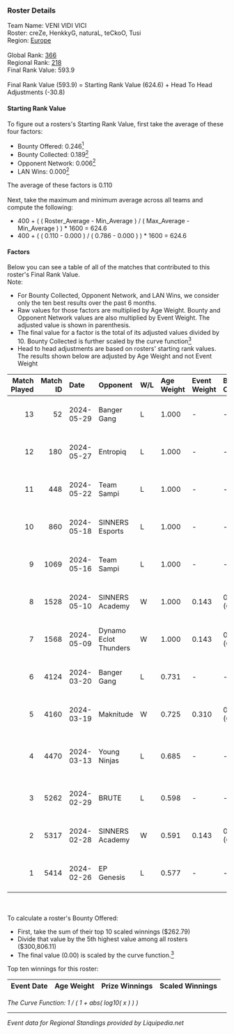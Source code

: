 ### Roster Details<br />
Team Name: VENI VIDI VICI<br />
Roster: creZe, HenkkyG, naturaL, teCkoO, Tusi<br />
Region: [Europe]( ../standings_europe.md)<br />
<br />
Global Rank: [366](../standings_global.md)<br />
Regional Rank: [218]( ../standings_europe.md)<br />
Final Rank Value:  593.9<br />
<br />
Final Rank Value (593.9) = Starting Rank Value (624.6) + Head To Head Adjustments (-30.8)<br />

#### Starting Rank Value<br />
To figure out a rosters's Starting Rank Value, first take the average of these four factors:<br />
- Bounty Offered: 0.246[<sup>1</sup>](#table2)
- Bounty Collected: 0.189[<sup>2</sup>](#table1)
- Opponent Network: 0.006[<sup>2</sup>](#table1)
- LAN Wins: 0.000[<sup>2</sup>](#table1)

The average of these factors is 0.110<br />
<br />
Next, take the maximum and minimum average across all teams and compute the following:<br />
- 400 + ( ( Roster_Average - Min_Average ) / ( Max_Average - Min_Average ) ) * 1600 = 624.6
- 400 + ( ( 0.110 - 0.000 ) / ( 0.786 - 0.000 ) ) * 1600 = 624.6


#### Factors<br />
Below you can see a table of all of the matches that contributed to this roster's Final Rank Value.<br />
Note:<br />

- For Bounty Collected, Opponent Network, and LAN Wins, we consider only the ten best results over the past 6 months.
- Raw values for those factors are multiplied by Age Weight. Bounty and Opponent Network values are also multiplied by Event Weight. The adjusted value is shown in parenthesis.
- The final value for a factor is the total of its adjusted values divided by 10. Bounty Collected is further scaled by the curve function[<sup>3</sup>](#curveFunction)
- Head to head adjustments are based on rosters' starting rank values. The results shown below are adjusted by Age Weight and not Event Weight
<span id="table1"></span><br />


| Match Played | Match ID | Date       | Opponent              | W/L | Age Weight | Event Weight | Bounty Collected | Opponent Network | LAN Wins  | H2H Adj. | Roster                                       |
| -: | -: | :- | :- | :- | :- | :- | :- | :- | :- | -: | :- |
|           13 |       52 | 2024-05-29 | Banger Gang           | L   | 1.000      | -            | -                | -                | -         |   -13.73 | creZe, HenkkyG, naturaL, teCkoO, Tusi        |
|           12 |      180 | 2024-05-27 | Entropiq              | L   | 1.000      | -            | -                | -                | -         |   -11.79 | creZe, HenkkyG, naturaL, teCkoO, Tusi        |
|           11 |      448 | 2024-05-22 | Team Sampi            | L   | 1.000      | -            | -                | -                | -         |    -3.91 | creZe, HenkkyG, naturaL, teCkoO, Tusi        |
|           10 |      860 | 2024-05-18 | SINNERS Esports       | L   | 1.000      | -            | -                | -                | -         |    -4.14 | creZe, HenkkyG, naturaL, teCkoO, Tusi        |
|            9 |     1069 | 2024-05-16 | Team Sampi            | L   | 1.000      | -            | -                | -                | -         |    -3.66 | creZe, HenkkyG, naturaL, teCkoO, Tusi        |
|            8 |     1528 | 2024-05-10 | SINNERS Academy       | W   | 1.000      | 0.143        | 0.001 (0.000)    | 0.227 (0.032)    | 0 (0.000) |    17.28 | creZe, HenkkyG, naturaL, teCkoO, Tusi        |
|            7 |     1568 | 2024-05-09 | Dynamo Eclot Thunders | W   | 1.000      | 0.143        | 0.000 (0.000)    | 0.026 (0.004)    | 0 (0.000) |     6.66 | creZe, HenkkyG, naturaL, teCkoO, Tusi        |
|            6 |     4124 | 2024-03-20 | Banger Gang           | L   | 0.731      | -            | -                | -                | -         |   -10.56 | creZe, HenkkyG, naturaL, teCkoO, Tusi        |
|            5 |     4160 | 2024-03-19 | Maknitude             | W   | 0.725      | 0.310        | 0.001 (0.000)    | 0.020 (0.004)    | 0 (0.000) |     8.25 | creZe, HenkkyG, naturaL, teCkoO, Tusi        |
|            4 |     4470 | 2024-03-13 | Young Ninjas          | L   | 0.685      | -            | -                | -                | -         |    -2.78 | BluePho3nix, jocab, maxster, MisteM, Silence |
|            3 |     5262 | 2024-02-29 | BRUTE                 | L   | 0.598      | -            | -                | -                | -         |   -10.55 | creZe, HenkkyG, naturaL, teCkoO, Tusi        |
|            2 |     5317 | 2024-02-28 | SINNERS Academy       | W   | 0.591      | 0.143        | 0.001 (0.000)    | 0.227 (0.019)    | 0 (0.000) |     9.67 | creZe, HenkkyG, naturaL, teCkoO, Tusi        |
|            1 |     5414 | 2024-02-26 | EP Genesis            | L   | 0.577      | -            | -                | -                | -         |   -11.49 | creZe, HenkkyG, naturaL, teCkoO, Tusi        |

<br />
<span id="table2"></span><br />
To calculate a roster's Bounty Offered:<br />

- First, take the sum of their top 10 scaled winnings ($262.79)
- Divide that value by the 5th highest value among all rosters ($300,806.11)
- The final value (0.00) is scaled by the curve function.[<sup>3</sup>](#curveFunction)

Top ten winnings for this roster:<br />

| Event Date | Age Weight | Prize Winnings | Scaled Winnings |
| :- | -: | :- | :- |


<span id="curveFunction"></span>_The Curve Function: 1 / ( 1 + abs( log10( x ) ) )_<br />

---
_Event data for Regional Standings provided by Liquipedia.net_<br />
